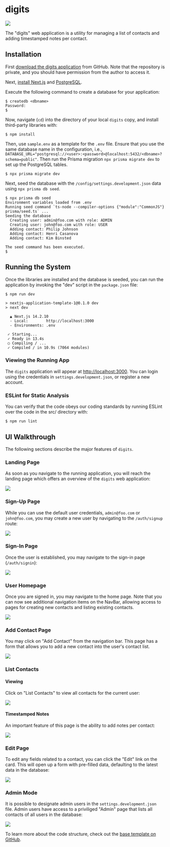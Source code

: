 # digits

<img src="doc/landing.png">

The "digits" web application is a utility for managing a list of contacts and adding timestamped notes per contact.

## Installation

First [download the digits application](https://github.com/jaked332/digits/tree/main) from GitHub. Note that the repository is private, and you should have permission from the author to access it.

Next, [install Next.js](https://nextjs.org/docs/app/getting-started/installation) and [PostgreSQL](https://www.postgresql.org/download/). 

Execute the following command to create a database for your application:

```
$ createdb <dbname>
Password:
$
```

Now, navigate (`cd`) into the directory of your local `digits` copy, and install third-party libraries with:

```
$ npm install
```

Then, use `sample.env` as a template for the `.env` file. Ensure that you use the same database name in the configuration, i.e., `DATABASE_URL="postgresql://<user>:<password>@localhost:5432/<dbname>?schema=public"`. Then run the Prisma migration `npx prisma migrate dev` to set up the PostgreSQL tables.

```
$ npx prisma migrate dev
```

Next, seed the database with the `/config/settings.development.json` data using `npx prisma db seed`.

```
$ npx prisma db seed
Environment variables loaded from .env
Running seed command `ts-node --compiler-options {"module":"CommonJS"} prisma/seed.ts` ...
Seeding the database
  Creating user: admin@foo.com with role: ADMIN
  Creating user: john@foo.com with role: USER
  Adding contact: Philip Johnson
  Adding contact: Henri Casanova
  Adding contact: Kim Binsted

The seed command has been executed.
$
```

## Running the System

Once the libraries are installed and the database is seeded, you can run the application by invoking the "dev" script in the `package.json` file:

```
$ npm run dev

> nextjs-application-template-1@0.1.0 dev
> next dev

  ▲ Next.js 14.2.10
  - Local:        http://localhost:3000
  - Environments: .env

 ✓ Starting...
 ✓ Ready in 13.4s
 ○ Compiling / ...
 ✓ Compiled / in 10.9s (7064 modules)
```

### Viewing the Running App

The `digits` application will appear at [http://localhost:3000](http://localhost:3000). You can login using the credentials in `settings.development.json`, or register a new account.

### ESLint for Static Analysis

You can verify that the code obeys our coding standards by running ESLint over the code in the src/ directory with:

```
$ npm run lint
```

## UI Walkthrough

The following sections describe the major features of `digits`.

### Landing Page

As soon as you navigate to the running application, you will reach the landing page which offers an overview of the `digits` web application:

<img src="doc/landing.png">

### Sign-Up Page

While you can use the default user credentials, `admin@foo.com` or `john@foo.com`, you may create a new user by navigating to the `/auth/signup` route:

<img src="doc/signup.png">

### Sign-In Page

Once the user is established, you may navigate to the sign-in page (`/auth/signin`):

<img src="doc/signin.png">

### User Homepage

Once you are signed in, you may navigate to the home page. Note that you can now see additional navigation items on the NavBar, allowing access to pages for creating new contacts and listing existing contacts.

<img src="doc/signedin-landing.png">

### Add Contact Page

You may click on "Add Contact" from the navigation bar. This page has a form that allows you to add a new contact into the user's contact list.

<img src="doc/addcontact.png">

### List Contacts

#### Viewing

Click on "List Contacts" to view all contacts for the current user:

<img src="doc/listcontact.png">

#### Timestamped Notes

An important feature of this page is the ability to add notes per contact:

<img src="doc/note.png">

### Edit Page

To edit any fields related to a contact, you can click the "Edit" link on the card. This will open up a form with pre-filled data, defaulting to the latest data in the database:

<img src="doc/edit.png">

### Admin Mode

It is possible to designate admin users in the `settings.development.json` file. Admin users have access to a priviliged "Admin" page that lists all contacts of all users in the database:

<img src="doc/admin.png">

To learn more about the code structure, check out the [base template on GitHub](https://github.com/ics-software-engineering/nextjs-application-template).
